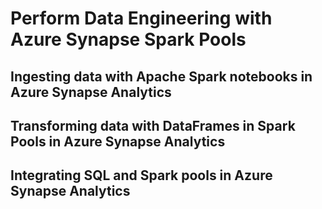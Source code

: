 # Perform Data Engineering with Azure Synapse Spark Pools

## Ingesting data with Apache Spark notebooks in Azure Synapse Analytics

## Transforming data with DataFrames in Spark Pools in Azure Synapse Analytics

## Integrating SQL and Spark pools in Azure Synapse Analytics
